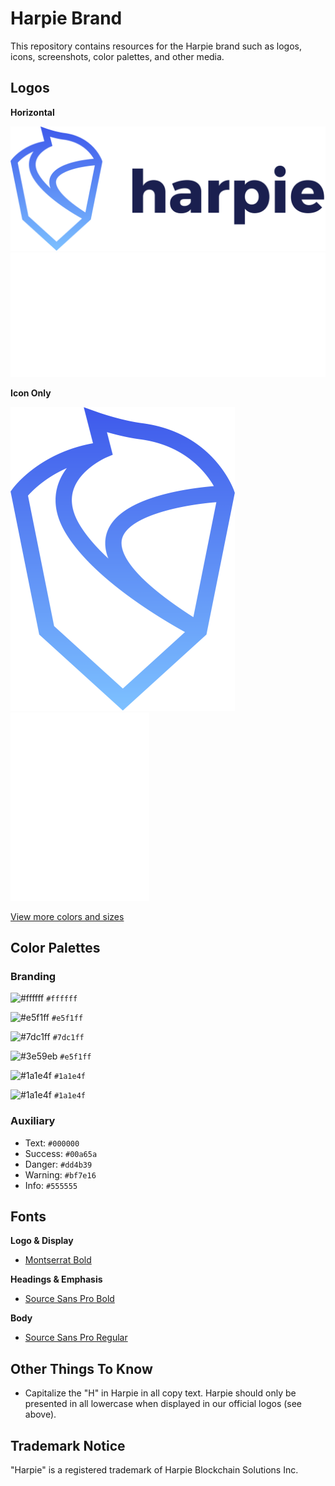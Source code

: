 # Harpie Brand

This repository contains resources for the Harpie brand such as logos, icons, screenshots, color palettes, and other media.

## Logos

**Horizontal**

![Harpie Logo Horizontal Gradient](/logo/Harpie-Logo@2x.png "Harpie Logo Horizontal")
![Harpie Logo Horizontal White](/logo/Harpie-Logo-White@2x.png "Harpie Logo Horizontal White")

**Icon Only**

![Bitwarden Icon Gradient](/icons/Harpie-Icon@2x.png "Harpie Icon Gradient")
![Bitwarden Icon White](/icons/Harpie-Icon-White@2x.png "Bitwarden Logo Vertical")

[View more colors and sizes](/icons)

## Color Palettes

### Branding

![#ffffff](https://via.placeholder.com/25/ffffff/000000?text=+) `#ffffff`
 
![#e5f1ff](https://via.placeholder.com/25/e5f1ff/000000?text=+) `#e5f1ff`

![#7dc1ff](https://via.placeholder.com/25/7dc1ff/000000?text=+) `#7dc1ff`
 
![#3e59eb](https://via.placeholder.com/25/3e59eb/000000?text=+) `#e5f1ff`

![#1a1e4f](https://via.placeholder.com/25/1a1e4f/000000?text=+) `#1a1e4f`

![#1a1e4f](https://via.placeholder.com/25/1a1e4f/000000?text=+) `#1a1e4f`

### Auxiliary

- Text: `#000000`
- Success: `#00a65a`
- Danger: `#dd4b39`
- Warning: `#bf7e16`
- Info: `#555555`

## Fonts

**Logo & Display**

- [Montserrat Bold](https://fonts.google.com/specimen/Montserrat)

**Headings & Emphasis**

- [Source Sans Pro Bold](https://fonts.google.com/specimen/Source+Sans+Pro)

**Body** 

- [Source Sans Pro Regular](https://fonts.google.com/specimen/Source+Sans+Pro)

## Other Things To Know

- Capitalize the "H" in Harpie in all copy text. Harpie should only be presented in all lowercase when displayed in our official logos (see above).

## Trademark Notice

"Harpie" is a registered trademark of Harpie Blockchain Solutions Inc.
